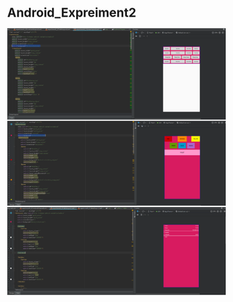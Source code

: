 # Android_Expreiment2
![](https://github.com/wall-chen/Android_Expreiment2/blob/master/image/%E5%AE%9E%E9%AA%8C2_1.PNG)
![](https://github.com/wall-chen/Android_Expreiment2/blob/master/image/%E5%AE%9E%E9%AA%8C2_2.PNG)
![](https://github.com/wall-chen/Android_Expreiment2/blob/master/image/%E5%AE%9E%E9%AA%8C2_3.PNG)
